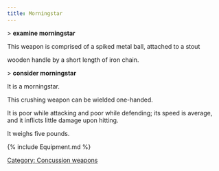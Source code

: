 ```yaml
---
title: Morningstar
---
```


\> **examine morningstar**

This weapon is comprised of a spiked metal ball, attached to a stout

wooden handle by a short length of iron chain.

\> **consider morningstar**

It is a morningstar.

This crushing weapon can be wielded one-handed.

It is poor while attacking and poor while defending; its speed is
average, and it inflicts little damage upon hitting.

It weighs five pounds.

{% include Equipment.md %}

[Category: Concussion weapons](Category:_Concussion_weapons "wikilink")
